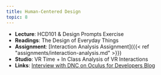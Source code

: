 ```yaml
---
title: Human-Centered Design
topic: 8
---
```

- **Lecture**: HCD101 & Design Prompts Exercise
- **Readings**: The Design of Everyday Things
- **Assignment**: [Interaction Analysis Assignment]({{< ref "assignments/interaction-analysis.md" >}})
- **Studio**: VR Time + In Class Analysis of VR Interactions
- **Links**: [Interview with DNC on Oculus for Developers Blog](https://developer.oculus.com/blog/immersive-design-interview-with-sam-gage-principal-technical-designer-at-ndreams-/)
